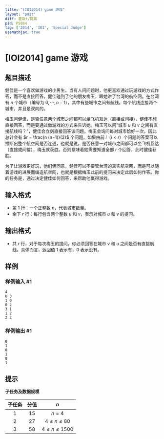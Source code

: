 ```yaml
---
title: "[IOI2014] game 游戏"
layout: "post"
diff: 普及+/提高
pid: P5884
tag: ['2014', 'IOI', 'Special Judge']
usemathjax: true
---
```


# [IOI2014] game 游戏
## 题目描述

健佳是一个喜欢做游戏的小男生。当有人问问题时，他更喜欢通过玩游戏的方式作答，而不是直接回答。健佳碰到了他的朋友梅玉，跟她讲了台湾的航空网。在台湾有 $n$ 个城市（编号为 $0,\cdots,n−1$），其中有些城市之间有航线。每个航线连接两个城市，并且是双向的。

梅玉问健佳，是否任意两个城市之间都可以坐飞机互达（直接或间接），健佳不想直接回答，而是要通过做游戏的方式来告诉她。梅玉可以问"城市 $u$ 和 $v$ 之间有直接航线吗？"，健佳会立刻直接回答该问题。梅玉会询问每对城市恰好一次，因此总计会有 $r = \frac{n (n−1)}{2}$ 个问题。如果由前 $i$（$i<r$）个问题的答案可以推断出整个航空网是否连通，也就是说，是否任意一对城市之间都可以坐飞机互达（直接或间接），梅玉就获胜。否则意味着她需要知道全部 $r$ 个回答，此时健佳获胜。

为了让游戏更好玩，他们俩同意，健佳可以不要管台湾的真实航空网，而是可以随着游戏的进展而编造航空网，也就是根据梅玉此前的提问来决定此后如何作答。你的任务是，通过决定健佳如何回答，来帮助他赢得游戏。
## 输入格式

- 第 $1$ 行：一个正整数 $n$，代表城市数量。
- 余下 $r$ 行：每行包含两个整数 $u$ 和 $v$，表示对城市 $u$ 和 $v$ 的提问。
## 输出格式

- 共 $r$ 行，对于每次梅玉的提问，你必须回答在城市 $v$ 和 $u$ 之间是否有直接航线。具体而言，返回值 $1$ 表示有，$0$ 表示没有。
## 样例

### 样例输入 #1
```
4
0 3
1 0
0 2
3 1
1 2
2 3

```
### 样例输出 #1
```
0
1
0
1
0
1

```
## 提示

**子任务及数据规模**

| 子任务 | 分值 | $n$ |
| :----------: | :----------: | :----------: |
| $1$ | $15$ | $n=4$ |
| $2$ | $27$ | $4 \le n \le 80$ |
| $3$ | $58$ | $4 \le n \le 1500$ |

